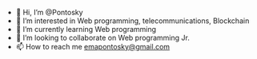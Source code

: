- 👋 Hi, I’m @Pontosky
- 👀 I’m interested in Web programming, telecommunications, Blockchain
- 🌱 I’m currently learning Web programming
- 💞️ I’m looking to collaborate on Web programming Jr.
- 📫 How to reach me emapontosky@gmail.com

